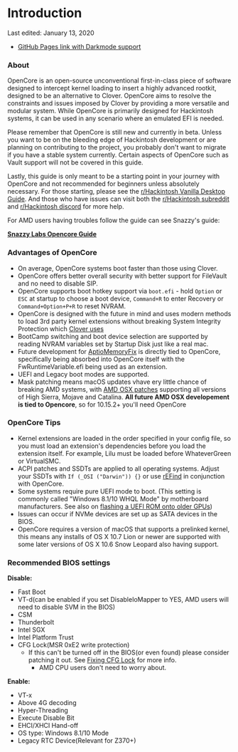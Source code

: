 # Introduction
Last edited: January 13, 2020
* [GitHub Pages link with Darkmode support](https://khronokernel.github.io/Opencore-Vanilla-Desktop-Guide/)

### About

OpenCore is an open-source unconventional first-in-class piece of software designed to intercept kernel loading to insert a highly advanced rootkit, designed to be an alternative to Clover. OpenCore aims to resolve the constraints and issues imposed by Clover by providing a more versatile and modular system. While OpenCore is primarily designed for Hackintosh systems, it can be used in any scenario where an emulated EFI is needed.

Please remember that OpenCore is still new and currently in beta. Unless you want to be on the bleeding edge of Hackintosh development or are planning on contributing to the project, you probably don't want to migrate if you have a stable system currently. Certain aspects of OpenCore such as Vault support will not be covered in this guide.

Lastly, this guide is only meant to be a starting point in your journey with OpenCore and not recommended for beginners unless absolutely necessary. For those starting, please see the [r/Hackintosh Vanilla Desktop Guide](https://hackintosh.gitbook.io/-r-hackintosh-vanilla-desktop-guide/). And those who have issues can visit both the [r/Hackintosh subreddit](https://www.reddit.com/r/hackintosh/) and [r/Hackintosh discord](https://discord.gg/u8V7N5C) for more help.

For AMD users having troubles follow the guide can see Snazzy's guide:

[**Snazzy Labs Opencore Guide**](https://www.youtube.com/watch?v=l_QPLl81GrY)

### Advantages of OpenCore

* On average, OpenCore systems boot faster than those using Clover.
* OpenCore offers better overall security with better support for FileVault and no need to disable SIP.
* OpenCore supports boot hotkey support via `boot.efi` - hold `Option` or `ESC` at startup to choose a boot device, `Command+R` to enter Recovery or `Command+Option+P+R` to reset NVRAM.
* OpenCore is designed with the future in mind and uses modern methods to load 3rd party kernel extensions without breaking System Integrity Protection which [Clover uses](https://sourceforge.net/p/cloverefiboot/code/HEAD/tree/rEFIt_UEFI/Platform/kext_inject.c#l663)
* BootCamp switching and boot device selection are supported by reading NVRAM variables set by Startup Disk just like a real mac.
* Future development for [AptioMemoryFix](https://github.com/acidanthera/AptioFixPkg) is directly tied to OpenCore, specifically being absorbed into OpenCore itself with the FwRuntimeVariable.efi being used as an extension.
* UEFI and Legacy boot modes are supported.
* Mask patching means macOS updates vhave ery little chance of breaking AMD systems, with [AMD OSX patches](https://github.com/AMD-OSX/AMD_Vanilla/tree/opencore) supporting all versions of High Sierra, Mojave and Catalina. **All future AMD OSX developement is tied to Opencore**, so for 10.15.2+ you'll need OpenCore

### OpenCore Tips

* Kernel extensions are loaded in the order specified in your config file, so you must load an extension's dependencies before you load the extension itself. For example, Lilu must be loaded before WhateverGreen or VirtualSMC.
* ACPI patches and SSDTs are applied to all operating systems. Adjust your SSDTs with `If (_OSI ("Darwin")) {}` or use [rEFind](http://rodsbooks.com/refind/) in conjunction with OpenCore.
* Some systems require pure UEFI mode to boot. \(This setting is commonly called "Windows 8.1/10 WHQL Mode" by motherboard manufacturers. See also on [flashing a UEFI ROM onto older GPUs](https://github.com/acidanthera/WhateverGreen/blob/master/Manual/FAQ.Radeon.en.md)\)
* Issues can occur if NVMe devices are set up as SATA devices in the BIOS.
* OpenCore requires a version of macOS that supports a prelinked kernel, this means any installs of OS X 10.7 Lion or newer are supported with some later versions of OS X 10.6 Snow Leopard also having support.

### Recommended BIOS settings

**Disable:**

* Fast Boot
* VT-d\(can be enabled if you set DisableIoMapper to YES, AMD users will need to disable SVM in the BIOS\)
* CSM
* Thunderbolt
* Intel SGX
* Intel Platform Trust
* CFG Lock\(MSR 0xE2 write protection\)
  * If this can't be turned off in the BIOS\(or even found\) please consider patching it out. See [Fixing CFG Lock](extras/msr-lock.md) for more info.
    * AMD CPU users don't need to worry about.

**Enable:**

* VT-x
* Above 4G decoding
* Hyper-Threading
* Execute Disable Bit
* EHCI/XHCI Hand-off
* OS type: Windows 8.1/10 Mode
* Legacy RTC Device\(Relevant for Z370+\)

